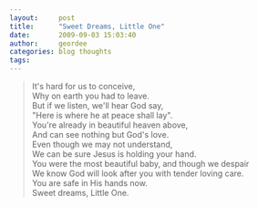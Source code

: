 ```yaml
---
layout:     post
title:      "Sweet Dreams, Little One"
date:       2009-09-03 15:03:40
author:     geordee
categories: blog thoughts
tags:       
---
```


> It's hard for us to conceive,  
> Why on earth you had to leave.  
> But if we listen, we'll hear God say,  
> "Here is where he at peace shall lay".  
> You're already in beautiful heaven above,  
> And can see nothing but God's love.  
> Even though we may not understand,  
> We can be sure Jesus is holding your hand.  
> You were the most beautiful baby, and though we despair  
> We know God will look after you with tender loving care.  
> You are safe in His hands now.  
> Sweet dreams, Little One.  
